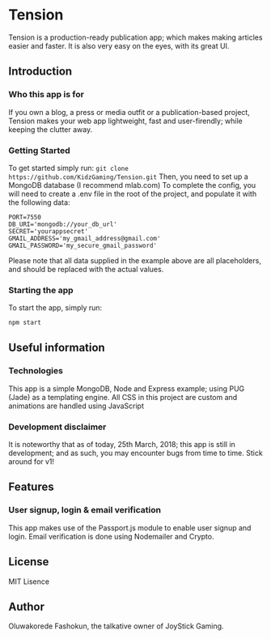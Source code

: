 # Tension
Tension is a production-ready publication app; which makes making articles easier and faster. It is also very easy on the eyes, with its great UI.

## Introduction
### Who this app is for
If you own a blog, a press or media outfit or a publication-based project, Tension makes your web app lightweight, fast and user-firendly; while keeping the clutter away.
### Getting Started
To get started simply run: ```git clone https://github.com/KidzGaming/Tension.git```
Then, you need to set up a MongoDB database (I recommend mlab.com)
To complete the config, you will need to create a .env file in the root of the project, and populate it with the following data:
```
PORT=7550
DB_URI='mongodb://your_db_url'
SECRET='yourappsecret'
GMAIL_ADDRESS='my_gmail_address@gmail.com'
GMAIL_PASSWORD='my_secure_gmail_password'
```
Please note that all data supplied in the example above are all placeholders, and should be replaced with the actual values.
### Starting the app
To start the app, simply run:
```sh
npm start
```
## Useful information
### Technologies
This app is a simple MongoDB, Node and Express example; using PUG (Jade) as a templating engine. All CSS in this project are custom and animations are handled using JavaScript
### Development disclaimer
It is noteworthy that as of today, 25th March, 2018; this app is still in development; and as such, you may encounter bugs from time to time. Stick around for v1!
## Features
### User signup, login & email verification
This app makes use of the Passport.js module to enable user signup and login. Email verification is done using Nodemailer and Crypto.
## License
MIT Lisence
## Author
Oluwakorede Fashokun, the talkative owner of JoyStick Gaming.
